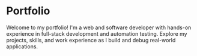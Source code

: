 # Portfolio
Welcome to my portfolio! I'm a web and software developer with hands-on experience in full-stack development and automation testing. Explore my projects, skills, and work experience as I build and debug real-world applications.
